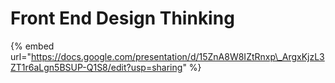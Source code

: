 # Front End Design Thinking

{% embed url="https://docs.google.com/presentation/d/15ZnA8W8IZtRnxp\_ArgxKjzL3ZT1r6aLgn5BSUP-Q1S8/edit?usp=sharing" %}



